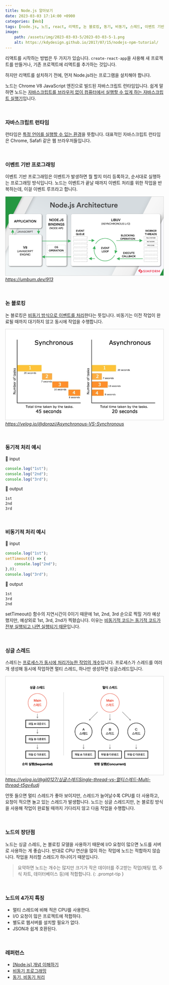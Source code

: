 ```yaml
---
title: Node.js 알아보기
date: 2023-03-03 17:14:00 +0900
categories: [Web]
tags: [node.js, 노드, react, 리액트, 논 블로킹, 동기, 비동기, 스레드, 이벤트 기반 프로그래밍, 자바스크립트 런타임]
image:
    path: /assets/img/2023-03-03-5/2023-03-03-5-1.png
    alt: https://kdydesign.github.io/2017/07/15/nodejs-npm-tutorial/
---
```


리액트를 시작하는 방법은 두 가지가 있습니다. `create-react-app`을 사용해 새 프로젝트를 만들거나, 기존 프로젝트에 리액트를 추가하는 것입니다.

하지만 리액트를 설치하기 전에, 먼저 Node.js라는 프로그램을 설치해야 합니다.

노드는 Chrome V8 JavaScript 엔진으로 빌드된 자바스크립트 런타임입니다. 쉽게 말하면 노드는 <u>자바스크립트를 브라우저 없이 컴퓨터에서 실행할 수 있게 하는 자바스크립트 실행기</u>입니다.

&nbsp;

### 자바스크립트 런타임

런타임은 <u>특정 언어를 실행할 수 있는 환경</u>을 뜻합니다. 대표적인 자바스크립트 런타임은 Chrome, Safafi 같은 웹 브라우저들입니다.

&nbsp;

### 이벤트 기반 프로그래밍

이벤트 기반 프로그래밍은 이벤트가 발생하면 뭘 할지 미리 등록하고, 순서대로 실행하는 프로그래밍 방식입니다. 노드는 이벤트가 끝날 때까지 이벤트 처리를 위한 작업을 반복하는데, 이걸 이벤트 루프라고 합니다.

![Node.js Architecture](/assets/img/2023-03-03-5/2023-03-03-5-2.png)
_https://umbum.dev/913_

&nbsp;

### 논 블로킹

논 블로킹은 <u>비동기 방식으로 이벤트를 처리</u>한다는 뜻입니다. 비동기는 이전 작업이 완료될 때까지 대기하지 않고 동시에 작업을 수행합니다.

![Non Blocking](/assets/img/2023-03-03-5/2023-03-03-5-3.png)
_https://velog.io/@dorazi/Asynchronous-VS-Synchronous_

&nbsp;

### 동기적 처리 예시

📌 input

```js
console.log("1st");
console.log("2nd");
console.log("3rd");
```

📌 output

```console
1st
2nd
3rd
```

&nbsp;

### 비동기적 처리 예시

📌 input

```js
console.log("1st");
setTimeout(() => {
    console.log("2nd");
},0);
console.log("3rd");
```

📌 output

```console
1st
3rd
2nd
```

setTimeout() 함수의 지연시간이 0이기 때문에 1st, 2nd, 3rd 순으로 찍힐 거라 예상했지만, 예상외로 1st, 3rd, 2nd가 찍혔습니다. 이유는 <u>비동기적 코드는 동기적 코드가 전부 실행되고 나면 실행되기 때문</u>입니다.

&nbsp;

### 싱글 스레드

스레드는 <u>프로세스가 동시에 처리가능한 작업의 개수</u>입니다. 프로세스가 스레드를 여러 개 생성해 동시에 작업하면 멀티 스레드, 하나만 생성하면 싱글스레드입니다.

![Single thread](/assets/img/2023-03-03-5/2023-03-03-5-4.png)
_https://velog.io/@gil0127/싱글스레드Single-thread-vs-멀티스레드-Multi-thread-t5gv4udj_

언뜻 들으면 멀티 스레드가 좋아 보이지만, 스레드가 늘어날수록 CPU를 더 사용하고, 요청이 적으면 놀고 있는 스레드가 발생합니다. 노드는 싱글 스레드지만, 논 블로킹 방식을 사용해 작업이 완료될 때까지 기다리지 않고 다음 작업을 수행합니다.

&nbsp;

### 노드의 장단점

노드는 싱글 스레드, 논 블로킹 모델을 사용하기 때문에 I/O 요청이 많으면 노드를 서버로 사용하는 게 좋습니다. 반대로 CPU 연산을 많이 하는 작업에 노드는 적합하지 않습니다. 작업을 처리할 스레드가 하나이기 때문입니다.

> 요약하면 노드는 개수는 많지만 크기가 작은 데이터를 주고받는 작업(채팅 앱, 주식 차트, 데이터베이스 등)에 적합합니다.
{: .prompt-tip }

&nbsp;

### 노드의 4가지 특징

- 멀티 스레드에 비해 적은 CPU를 사용한다.
- I/O 요청이 많은 프로젝트에 적합하다.
- 별도로 웹서버를 설치할 필요가 없다.
- JSON과 쉽게 호환된다.

&nbsp;

### 레퍼런스

- <a href="https://hanamon.kr/nodejs-%EA%B0%9C%EB%85%90-%EC%9D%B4%ED%95%B4%ED%95%98%EA%B8%B0/" target="_blank">[Node.js] 개념 이해하기</a>
- <a href="https://hi-zini.tistory.com/m/entry/%EB%B9%84%EB%8F%99%EA%B8%B0-%ED%94%84%EB%A1%9C%EA%B7%B8%EB%9E%98%EB%B0%8D" target="_blank">비동기 프로그래밍</a>
- <a href="https://velog.io/@daybreak/%EB%8F%99%EA%B8%B0-%EB%B9%84%EB%8F%99%EA%B8%B0-%EC%B2%98%EB%A6%AC" target="_blank">동기, 비동기 처리</a>